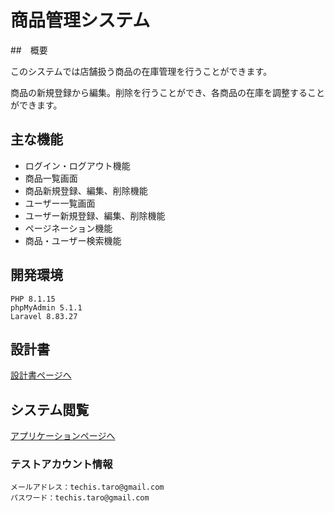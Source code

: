 # 商品管理システム

##　概要

このシステムでは店舗扱う商品の在庫管理を行うことができます。

商品の新規登録から編集。削除を行うことができ、各商品の在庫を調整することができます。

## 主な機能
- ログイン・ログアウト機能
- 商品一覧画面
- 商品新規登録、編集、削除機能
- ユーザー一覧画面
- ユーザー新規登録、編集、削除機能
- ページネーション機能
- 商品・ユーザー検索機能

## 開発環境
```
PHP 8.1.15
phpMyAdmin 5.1.1
Laravel 8.83.27
```

## 設計書
[設計書ページへ](https://drive.google.com/open?id=1G5AN4Z1vX_zWviB9aALP58MorWOQMbGm&usp=drive_copy)

## システム閲覧
[アプリケーションページへ](https://nameless-falls-69915.herokuapp.com/login)

### テストアカウント情報
```
メールアドレス：techis.taro@gmail.com
パスワード：techis.taro@gmail.com
```